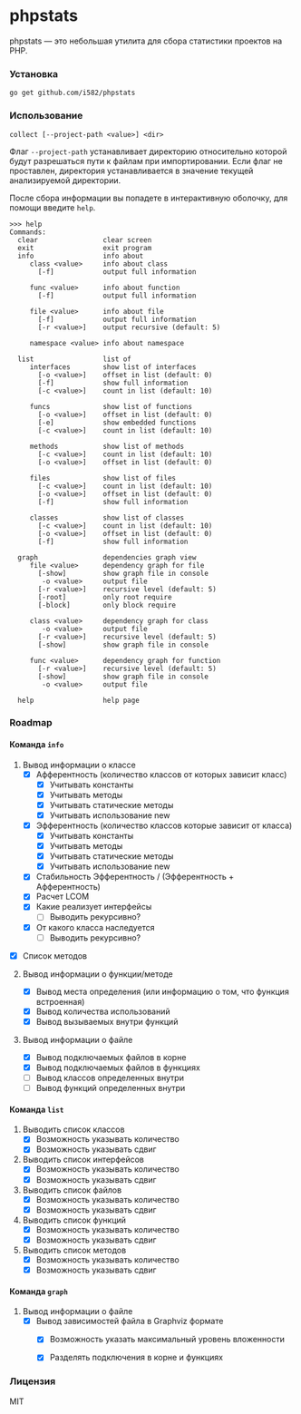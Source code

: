 # phpstats

phpstats — это небольшая утилита для сбора статистики проектов на PHP.

### Установка

```
go get github.com/i582/phpstats
```

### Использование

```
collect [--project-path <value>] <dir>
```

Флаг `--project-path` устанавливает директорию относительно которой будут разрешаться пути к файлам при импортировании. Если флаг не проставлен, директория устанавливается в значение текущей анализируемой директории.

После сбора информации вы попадете в интерактивную оболочку, для помощи введите `help`.

```
>>> help
Commands:
  clear                clear screen
  exit                 exit program
  info                 info about
     class <value>     info about class
       [-f]            output full information

     func <value>      info about function
       [-f]            output full information

     file <value>      info about file
       [-f]            output full information
       [-r <value>]    output recursive (default: 5)

     namespace <value> info about namespace

  list                 list of
     interfaces        show list of interfaces
       [-o <value>]    offset in list (default: 0)
       [-f]            show full information
       [-c <value>]    count in list (default: 10)

     funcs             show list of functions
       [-o <value>]    offset in list (default: 0)
       [-e]            show embedded functions
       [-c <value>]    count in list (default: 10)

     methods           show list of methods
       [-c <value>]    count in list (default: 10)
       [-o <value>]    offset in list (default: 0)

     files             show list of files
       [-c <value>]    count in list (default: 10)
       [-o <value>]    offset in list (default: 0)
       [-f]            show full information

     classes           show list of classes
       [-c <value>]    count in list (default: 10)
       [-o <value>]    offset in list (default: 0)
       [-f]            show full information

  graph                dependencies graph view
     file <value>      dependency graph for file
       [-show]         show graph file in console
        -o <value>     output file
       [-r <value>]    recursive level (default: 5)
       [-root]         only root require
       [-block]        only block require

     class <value>     dependency graph for class
        -o <value>     output file
       [-r <value>]    recursive level (default: 5)
       [-show]         show graph file in console

     func <value>      dependency graph for function
       [-r <value>]    recursive level (default: 5)
       [-show]         show graph file in console
        -o <value>     output file

  help                 help page
```

### Roadmap

#### Команда `info`

1. Вывод информации о классе
   * [x] Афферентность (количество классов от которых зависит класс)
     * [x] Учитывать константы
     * [x] Учитывать методы
     * [x] Учитывать статические методы
     * [x] Учитывать использование new
   * [x] Эфферентность (количество классов которые зависит от класса)
     * [x] Учитывать константы
     * [x] Учитывать методы
     * [x] Учитывать статические методы
     * [x] Учитывать использование new
   * [x] Стабильность Эфферентность / (Эфферентность + Афферентность)
   * [x] Расчет LCOM
   * [x] Какие реализует интерфейсы
     * [ ] Выводить рекурсивно?
   * [x] От какого класса наследуется
     * [ ] Выводить рекурсивно?
* [x] Список методов
  
2. Вывод информации о функции/методе

   * [x] Вывод места определения (или информацию о том, что функция встроенная)
   * [x] Вывод количества использований
   * [x] Вывод вызываемых внутри функций
3. Вывод информации о файле

   * [x] Вывод подключаемых файлов в корне
   * [x] Вывод подключаемых файлов в функциях
   * [ ] Вывод классов определенных внутри
   * [ ] Вывод функций определенных внутри

#### Команда `list`

1. Выводить список классов
   * [x] Возможность указывать количество
   * [x] Возможность указывать сдвиг
2. Выводить список интерфейсов
   * [x] Возможность указывать количество
   * [x] Возможность указывать сдвиг
3. Выводить список файлов
   * [x] Возможность указывать количество
   * [x] Возможность указывать сдвиг
4. Выводить список функций
   * [x] Возможность указывать количество
   * [x] Возможность указывать сдвиг
5. Выводить список методов
   * [x] Возможность указывать количество
   * [x] Возможность указывать сдвиг

#### Команда `graph`

1. Вывод информации о файле
    * [x] Вывод зависимостей файла в Graphviz формате
      * [x] Возможность указать максимальный уровень вложенности
      * [x] Разделять подключения в корне и функциях



### Лицензия

MIT